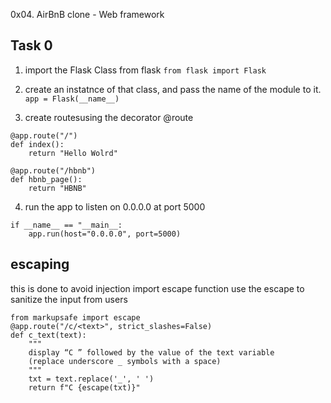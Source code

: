 0x04. AirBnB clone - Web framework

## Task 0
1. import the Flask Class from flask
`from flask import Flask`

2. create an instatnce of that class, and pass the name of the module to it.
`app = Flask(__name__)`

3. create routesusing the decorator @route
```
@app.route("/")
def index():
    return "Hello Wolrd"

@app.route("/hbnb")
def hbnb_page():
    return "HBNB"

```

4. run the app to listen on 0.0.0.0 at port 5000
```
if __name__ == "__main__:
    app.run(host="0.0.0.0", port=5000)
```

## escaping
this is done to avoid injection
import escape function
use the escape to sanitize the input from users
```
from markupsafe import escape
@app.route("/c/<text>", strict_slashes=False)
def c_text(text):
    """
    display “C ” followed by the value of the text variable
    (replace underscore _ symbols with a space)
    """
    txt = text.replace('_', ' ')
    return f"C {escape(txt)}"
```